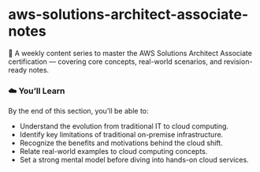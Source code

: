 # aws-solutions-architect-associate-notes
🧠 A weekly content series to master the AWS Solutions Architect Associate certification — covering core concepts, real-world scenarios, and revision-ready notes.

### ☁️ You’ll Learn

By the end of this section, you'll be able to:

- Understand the evolution from traditional IT to cloud computing.
- Identify key limitations of traditional on-premise infrastructure.
- Recognize the benefits and motivations behind the cloud shift.
- Relate real-world examples to cloud computing concepts.
- Set a strong mental model before diving into hands-on cloud services.

